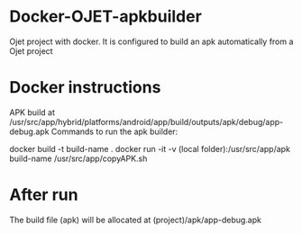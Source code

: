 # Docker-OJET-apkbuilder
Ojet project with docker. It is configured to build an apk automatically from a Ojet project


# Docker instructions
APK build at /usr/src/app/hybrid/platforms/android/app/build/outputs/apk/debug/app-debug.apk
Commands to run the apk builder:

docker build -t build-name .
docker run -it -v (local folder):/usr/src/app/apk build-name /usr/src/app/copyAPK.sh

# After run
The build file (apk) will be allocated at (project)/apk/app-debug.apk
